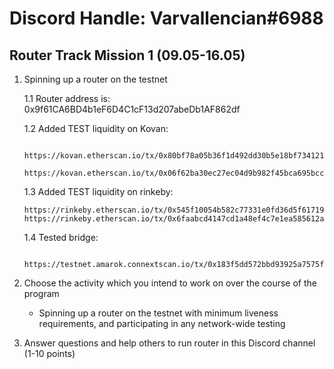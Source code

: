 # Discord Handle: Varvallencian#6988
## Router Track Mission 1 (09.05-16.05)

1) Spinning up a router on the testnet

    1.1 Router address is: 0x9f61CA6BD4b1eF6D4C1cF13d207abeDb1AF862df



    1.2 Added TEST liquidity on Kovan:

        https://kovan.etherscan.io/tx/0x80bf78a05b36f1d492dd30b5e18bf734121626bb4d65d2881bfe4be5603d8b25
        https://kovan.etherscan.io/tx/0x06f62ba30ec27ec04d9b982f45bca695bcc9faf2fb122a03494343201dac2689

    1.3 Added TEST liquidity on rinkeby:

       https://rinkeby.etherscan.io/tx/0x545f10054b582c77331e0fd36d5f617194c5b1957d02c779409b081254da21c9
       https://rinkeby.etherscan.io/tx/0x6faabcd4147cd1a48ef4c7e1ea585612ae2d1d303f980919cbec1f48328b3cc5
       

    1.4 Tested bridge:
        
        https://testnet.amarok.connextscan.io/tx/0x183f5dd572bbd93925a7575f7d9264c0c534e9a65d65ee3fb677918e65bb157f
        

2) Choose the activity which you intend to work on over the course of the program

    - Spinning up a router on the testnet with minimum liveness requirements, and participating in any network-wide testing

3) Answer questions and help others to run router in this Discord channel (1-10 points)
